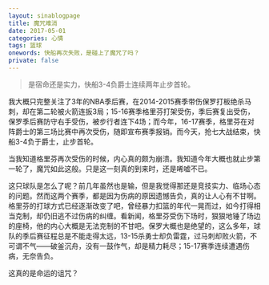 ```yaml
---
layout: sinablogpage
title: 魔咒难消
date: 2017-05-01
categories: 心情 
tags: 篮球
onewords: 快船再次失败，是碰上了魔咒了吗？
private: false
---
```

> 是宿命还是实力，快船3-4负爵士连续两年止步首轮。

我大概只完整关注了3年的NBA季后赛，在2014-2015赛季带伤保罗打板绝杀马刺，却在第二轮被火箭连扳3局；15-16赛季格里芬打架受伤，季后赛复出受伤，保罗季后赛防守右手受伤，被步行者连下4场；而今年，16-17赛季，格里芬在对阵爵士的第三场比赛中再次受伤，随即宣布赛季报销。而今天，抢七大战结束，快船3-4负于爵士，止步首轮。

当我知道格里芬再次受伤的时候，内心真的颇为崩溃。我知道今年大概也就止步第一轮了，魔咒如此这般。只是这一刻真的到来时，还是唏嘘不已。

这只球队是怎么了呢？前几年虽然也是输，但是我觉得那还是竞技实力、临场心态的问题。然而这两个赛季，都是因为伤病的原因遗憾告负，真的让人心有不甘啊。格里芬的打球方式已经逐渐改变了吧，曾经暴力扣篮的年代一晃而过，如今打得相当克制，却仍旧逃不过伤病的纠缠。看新闻，格里芬受伤下场时，狠狠地锤了场边的座椅，他的内心大概是无法克制的不甘吧。保罗大概也是绝望的，这么多年，球队的季后赛征程总是不能走得太远，13-15杀勇士却负雷霆，过马刺却败火箭，不可谓不气——破釜沉舟，没有一鼓作气，却是精力耗尽；15-17赛季连续遭遇伤病，无奈告负。

这真的是命运的诅咒？